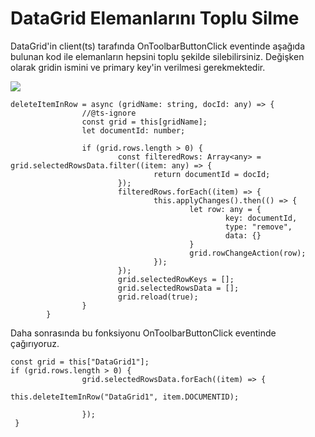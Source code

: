 # DataGrid Elemanlarını Toplu Silme

DataGrid'in client(ts) tarafında OnToolbarButtonClick eventinde aşağıda bulunan kod ile elemanların hepsini toplu şekilde  silebilirsiniz. Değişken olarak gridin ismini ve primary key'in verilmesi gerekmektedir.

![](https://docsbimser.blob.core.windows.net/imagecontainer/tumunusil-6d5a8389-df5f-4790-8ec0-cad81cd67727.png)

```
deleteItemInRow = async (gridName: string, docId: any) => {
                //@ts-ignore
                const grid = this[gridName];
                let documentId: number;

                if (grid.rows.length > 0) {
                        const filteredRows: Array<any> = grid.selectedRowsData.filter((item: any) => {
                                return documentId = docId;
                        });
                        filteredRows.forEach((item) => {
                                this.applyChanges().then(() => {
                                        let row: any = {
                                                key: documentId,
                                                type: "remove",
                                                data: {}
                                        }
                                        grid.rowChangeAction(row);
                                });
                        });
                        grid.selectedRowKeys = [];
                        grid.selectedRowsData = [];
                        grid.reload(true);
                }
        }
```

Daha sonrasında bu fonksiyonu OnToolbarButtonClick eventinde çağırıyoruz.

```
const grid = this["DataGrid1"];
if (grid.rows.length > 0) {
                grid.selectedRowsData.forEach((item) => {
                                                this.deleteItemInRow("DataGrid1", item.DOCUMENTID); 
                                       
                });
 }
```

